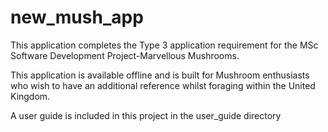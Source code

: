 # new_mush_app

 This application completes the Type 3 application requirement for the
MSc Software Development Project-Marvellous Mushrooms.

This application is available offline and is built for Mushroom enthusiasts who wish to have an additional reference whilst foraging within the United Kingdom.

A user guide is included in this project in the user_guide directory

